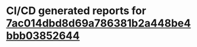 # CI/CD generated reports for [7ac014dbd8d69a786381b2a448be4bbb03852644](https://github.com/hydephp/develop/commit/7ac014dbd8d69a786381b2a448be4bbb03852644)
